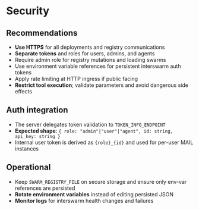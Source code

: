 # Security

## Recommendations
- **Use HTTPS** for all deployments and registry communications
- **Separate tokens** and roles for users, admins, and agents
- Require admin role for registry mutations and loading swarms
- Use environment variable references for persistent interswarm auth tokens
- Apply rate limiting at HTTP ingress if public facing
- **Restrict tool execution**; validate parameters and avoid dangerous side effects

## Auth integration
- The server delegates token validation to `TOKEN_INFO_ENDPOINT`
- **Expected shape**: `{ role: "admin"|"user"|"agent", id: string, api_key: string }`
- Internal user token is derived as `{role}_{id}` and used for per-user MAIL instances

## Operational
- Keep `SWARM_REGISTRY_FILE` on secure storage and ensure only env-var references are persisted
- **Rotate environment variables** instead of editing persisted JSON
- **Monitor logs** for interswarm health changes and failures

